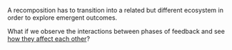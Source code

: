 A recomposition has to transition into a related but different ecosystem in order to explore emergent outcomes.

What if we observe the interactions between phases of feedback and see [how they affect each other](https://github.com/operatorjen/mcsv/)?